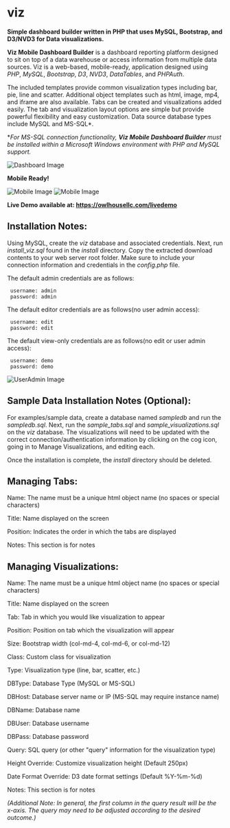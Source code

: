 # viz
**Simple dashboard builder written in PHP that uses MySQL, Bootstrap, and D3/NVD3 for Data visualizations.**

**Viz Mobile Dashboard Builder** is a dashboard reporting platform designed to sit on top of a data warehouse or access information from multiple data sources.  Viz is a web-based, mobile-ready, application designed using *PHP*, *MySQL*, *Bootstrap*, *D3*, *NVD3*, *DataTables*, and *PHPAuth*.

The included templates provide common visualization types including bar, pie, line and scatter.  Additional object templates such as html, image, mp4, and iframe are also available.  Tabs can be created and visualizations added easily.  The tab and visualization layout options are simple but provide powerful flexibility and easy customization.  Data source database types include MySQL and MS-SQL*.

*_For MS-SQL connection functionality, **Viz Mobile Dashboard Builder** must be installed within a Microsoft Windows environment with PHP and MySQL support._

![Dashboard Image](https://owlhousellc.com/oh_tablet_md.jpeg)

**Mobile Ready!**

![Mobile Image](https://owlhousellc.com/oh_sample3.png) ![Mobile Image](https://owlhousellc.com/oh_mobile_sm.gif)

**Live Demo available at:
     https://owlhousellc.com/livedemo**

## Installation Notes:
Using MySQL, create the *viz* database and associated credentials.  Next, run *install_viz.sql* found in the *install* directory.  Copy the extracted download contents to your web server root folder.  Make sure to include your connection information and credentials in the *config.php* file.

The default admin credentials are as follows:

     username: admin
     password: admin

The default editor credentials are as follows(no user admin access):

     username: edit
     password: edit

The default view-only credentials are as follows(no edit or user admin access):

     username: demo
     password: demo

![UserAdmin Image](https://owlhousellc.com/oh_viz_useradmin.png)

## Sample Data Installation Notes (Optional):
For examples/sample data, create a database named *sampledb* and run the *sampledb.sql*.  Next, run the *sample_tabs.sql* and *sample_visualizations.sql* on the *viz* database.  The visualizations will need to be updated with the correct connection/authentication information by clicking on the cog icon, going in to Manage Visualizations, and editing each.

Once the installation is complete, the *install* directory should be deleted.


## Managing Tabs:
Name: The name must be a unique html object name (no spaces or special characters)

Title: Name displayed on the screen

Position: Indicates the order in which the tabs are displayed

Notes: This section is for notes


## Managing Visualizations:
Name: The name must be a unique html object name (no spaces or special characters)

Title: Name displayed on the screen

Tab: Tab in which you would like visualization to appear

Position: Position on tab which the visualization will appear

Size: Bootstrap width (col-md-4, col-md-6, or col-md-12)

Class: Custom class for visualization

Type: Visualization type (line, bar, scatter, etc.)

DBType: Database Type (MySQL or MS-SQL)

DBHost: Database server name or IP (MS-SQL may require instance name)

DBName: Database name

DBUser: Database username

DBPass: Database password

Query: SQL query (or other "query" information for the visualization type)

Height Override: Customize visualization height (Default 250px)

Date Format Override: D3 date format settings (Default %Y-%m-%d)

Notes: This section is for notes

*(Additional Note:  In general, the first column in the query result will be the x-axis.  The query may need to be adjusted according to the desired outcome.)*
